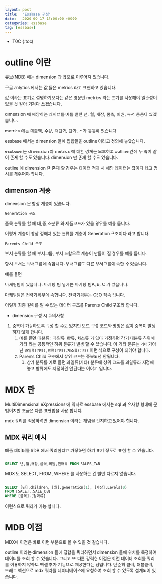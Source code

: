```yaml
---
layout: post
title:  "Essbase 구성"
date:   2020-09-17 17:00:00 +0900
categories: essbase    
tag: [essbase]
---
```


* TOC
{:toc}

# outline 이란

큐브(MDB) 에는 dimension 과 값으로 이루어져 있습니다. 

구글 anlytics 에서는 값 들은 metrics 라고 표현하고 있습니다. 

값 이라는 표기로 설명하기보다는 같은 영문인 metrics 라는 표기를 사용해야 일관성이 있을 것 같아 가져다 쓰겠습니다.

dimension 에 해당하는 데이터를 예를 들면 년, 월, 매장, 품목, 회원, 부서 등등이 있겠습니다.

metrics 에는 매출액, 수량, 객단가, 단가, 소가 등등이 있습니다.

essbase 에서는 dimension 들에 집합들을 outline 이라고 정의해 놓았습니다.

essbase 는 dimension 과 metrics 에 대한 경계는 모호하고 outline 안에 두 축이 같이 존재 할 수도 있습니다. dimension 만 존재 할 수도 있습니다.

outline 에 dimension 만 존재 할 경우는 데이터 적재 시 해당 데이터는 값이다 라고 명시를 해주어야 합니다.


## dimension 계층

dimension 은 항상 계층이 있습니다. 

`Generation 구조`

품목 분류를 할 때 대,중,소분류 와 제품코드가 있을 경우를 예를 듭니다.

이렇게 계층이 항상 정해져 있는 분류를 계층이 Generation 구조이다 라고 합니다.

`Parents Child 구조`

부서 분류를 할 때 부서그룹, 부서 조합으로 계층이 만들어 질 경우를 예를 듭니다.

항시 부서는 부서그룹에 속합니다. 부서그룹도 다른 부서그룹에 속할 수 있습니다.

예를 들면 

마케팅팀이 있습니다. 마케팅 팀 밑에는 마케팅 팀A, B, C 가 있습니다.

마케팅팀은 전략기획부에 속합니다. 전략기획부는 CEO 직속 입니다.

이렇게 최종 깊이를 알 수 없는 데이터 구조를 Parents Child 구조라 합니다.

* dimension 구성 시 주의사항

1. 중복이 가능하도록 구성 할 수도 있지만 모드 구성 코드와 명칭은 값이 중복이 발생하지 않게 합니다.
    1. 예를 들면 대분류 : 과일류, 빵류, 채소류 가 있다 가정하면 각기 대뷴류 하위에 기타 라는 공통적인 하위 분류가 발생 할 수 있습니다. 이 기타 분류는 `기타` 가아닌 `과일류(기타),빵류(기타),채소류(기타)` 이런 식으로 구성이 되어야 합니다.
    1. Parents Child 구조에서 상위 코드는 중복되선 안됩니다.
        1. 상기 분류를 예로 들면 과일류(기타) 분류에 상위 코드를 과일류라 지정해 놓고 빵류에도 지정하면 안된다는 이야기 입니다.


# MDX 란

MultiDimensional eXpressions 에 약자로 essbase 에서는 sql 과 유사항 형태에 문법이지만 조금은 다른 표현법을 사용 합니다.

mdx 쿼리를 작성하려면 dimension 이라는 개념을 인지하고 있어야 합니다.


## MDX 쿼리 예시

매출 데이터를 RDB 에서 쿼리한다고 가정하면 하기 표기 정도로 표현 할 수 있습니다.

```sql

SELECT 년,월,매장,품목,회원,판매액 FROM SALES_TAB

```

MDX 도 SELECT, FROM, WHERE 를 사용하는 건 별반 다르지 않습니다.

```sql

SELECT [년].children, [월].generation(1), [매장].Levels(0)
FROM [SALE].[SALE_DB]
WHERE [품목].[청과류]

```

이런식으로 쿼리가 가능 합니다.

# MDB 이점 

MDX에 이점은 바로 이런 부분으로 볼 수 있을 것 같습니다.

outline 이라는 dimension 들에 집합을 쿼리하면서 dimension 들에 위치를 특정하여 데이터를 조회 할 수 있습니다.
그리고 또 다른 강력한 이점은 이런 데이터 조회를 쿼리를 이용하지 않아도 엑셀 추가 기능으로 제공한다는 점입니다.
단순히 클릭, 더블클릭, 드래그 액션으로 mdx 쿼리를 데이터베이스에 요청하여 조회 할 수 있도록 설계되어 있습니다.